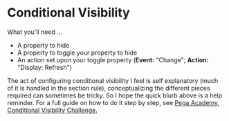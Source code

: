 # Conditional Visibility

What you'll need ... 

- A property to hide
- A property to toggle your property to hide
- An action set upon your toggle property (**Event:** "Change"; **Action:** "Display: Refresh")

The act of configuring conditional visibility I feel is self explanatory (much of it is handled in the section rule), conceptualizing the different pieces required can sometimes be tricky. So I hope the quick blurb above is a help reminder. For a full guide on how to do it step by step, see <a href="https://www.google.com/search?q=conditional+visibility+pega&rlz=1C5CHFA_enUS955US955&oq=conditional+visibility+pega&aqs=chrome..69i57j35i39j0i512l4j69i60l2.4977j0j7&sourceid=chrome&ie=UTF-8" target="_blank">Pega Academy, Conditional Visibility Challenge.</a>
